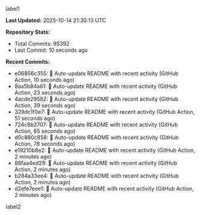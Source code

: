 
label1 
<!-- ACTIVITY_START -->
**Last Updated:** 2025-10-14 21:30:13 UTC

**Repository Stats:**
- Total Commits: 95392
- Last Commit: 10 seconds ago

**Recent Commits:**
- e06856c355: 🤖 Auto-update README with recent activity (GitHub Action, 10 seconds ago)
- 8aa5b84a61: 🤖 Auto-update README with recent activity (GitHub Action, 23 seconds ago)
- 4acde29582: 🤖 Auto-update README with recent activity (GitHub Action, 39 seconds ago)
- 329dc1f0e7: 🤖 Auto-update README with recent activity (GitHub Action, 51 seconds ago)
- 724c8b2707: 🤖 Auto-update README with recent activity (GitHub Action, 65 seconds ago)
- d0c880c858: 🤖 Auto-update README with recent activity (GitHub Action, 78 seconds ago)
- e19210b8e2: 🤖 Auto-update README with recent activity (GitHub Action, 2 minutes ago)
- 86faa4ed29: 🤖 Auto-update README with recent activity (GitHub Action, 2 minutes ago)
- b284a33ee4: 🤖 Auto-update README with recent activity (GitHub Action, 2 minutes ago)
- d2efe7eee1: 🤖 Auto-update README with recent activity (GitHub Action, 2 minutes ago)
<!-- ACTIVITY_END -->

label2
